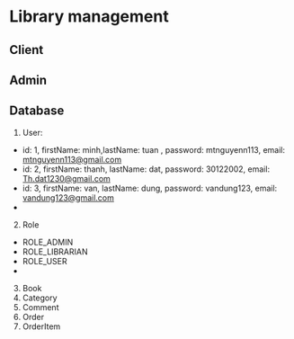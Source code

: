 # Library management

## Client

## Admin

## Database
1. User:
- id: 1, firstName: minh,lastName: tuan , password: mtnguyenn113, email: mtnguyenn113@gmail.com 
- id: 2, firstName: thanh, lastName: dat, password: 30122002, email: Th.dat1230@gmail.com
- id: 3, firstName: van, lastName: dung, password: vandung123, email: vandung123@gmail.com
- 
2. Role

- ROLE_ADMIN
- ROLE_LIBRARIAN
- ROLE_USER
- 
3. Book
4. Category
5. Comment
6. Order
7. OrderItem